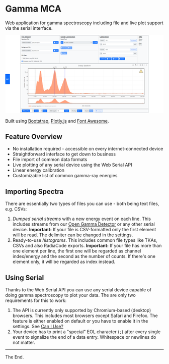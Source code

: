 # Gamma MCA

Web application for gamma spectroscopy including file and live plot support via the serial interface.

![example spectrum](/docs/screenshot.PNG)

Built using [Bootstrap](https://github.com/twbs/bootstrap), [Plotly.js](https://github.com/plotly/plotly.js) and [Font Awesome](https://github.com/FortAwesome/Font-Awesome).

## Feature Overview

* No installation required - accessible on every internet-connected device
* Straightforward interface to get down to business
* File import of common data formats
* Live plotting of any serial device using the Web Serial API
* Linear energy calibration
* Customizable list of common gamma-ray energies

## Importing Spectra

There are essentially two types of files you can use - both being text files, e.g. CSVs:

1. _Dumped serial streams_ with a new energy event on each line. This includes streams from our [Open Gamma Detector](https://github.com/Open-Gamma-Project/Open-Gamma-Detector) or any other serial device. **Important:** If your file is CSV-formatted only the first element will be read. The delimiter can be changed in the settings.
2. Ready-to-use _histograms_. This includes common file types like TKAs, CSVs and also RadiaCode exports. **Important:** If your file has more than one element per line, the first one will be regarded as channel index/energy and the second as the number of counts. If there's one element only, it will be regarded as index instead.

## Using Serial

Thanks to the Web Serial API you can use any serial device capable of doing gamma spectroscopy to plot your data. The are only two requirements for this to work:

1. The API is currently only supported by Chromium-based (desktop) browsers. This includes most browsers except Safari and Firefox. The feature is either enabled on default or you have to enable it in the settings. See [Can I Use?](https://caniuse.com/web-serial)
2. Your device has to print a "special" EOL character (`;`) after every single event to signalize the end of a data entry. Whitespace or newlines do not matter.

---

The End.
